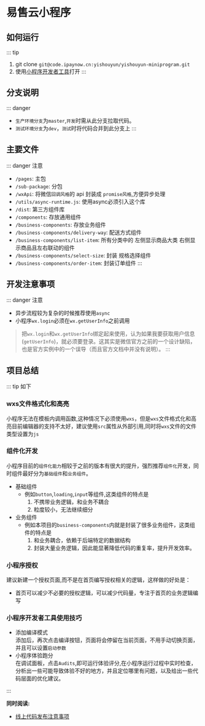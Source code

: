 # 易售云小程序

## 如何运行
::: tip 
1. git clone `git@code.ipaynow.cn:yishouyun/yishouyun-miniprogram.git`
2. 使用[小程序开发者工具](https://developers.weixin.qq.com/miniprogram/dev/devtools/download.html)打开
:::

## 分支说明
::: danger 
- `生产环境分支`为`master`,`开发`时需从此分支拉取代码。
- `测试环境分支`为`dev`，`测试`时将代码合并到此分支上
:::



## 主要文件
::: danger 注意
- `/pages`: 主包
- `/sub-package`: 分包
- `/wxApi`: 将微信`回调风格`的 api 封装成 `promise风格`,方便异步处理
- `/utils/async-runtime.js`: 使用async必须引入这个库
- `/dist`: 第三方组件库
- `/components`: 存放通用组件
- `/business-components`: 存放业务组件
- `/business-components/delivery-way`: 配送方式组件
- `/business-components/list-item`: 所有分类中的 左侧显示商品大类 右侧显示商品且左右联动的组件
- `/business-components/select-size`: 封装 规格选择组件
- `/business-components/order-item`: 封装订单组件
:::


## 开发注意事项
::: danger 注意
- 异步流程较为复杂的时候推荐使用`async`
- 小程序`wx.login`必须在`wx.getUserInfo`之前调用
> 把`wx.login`和`wx.getUserInfo`绑定起来使用，认为如果我要获取用户信息(`getUserInfo`)，就必须要登录。这其实是微信官方之前的一个设计缺陷，也是官方实例中的一个误导（而且官方文档中并没有说明）。 
:::

## 项目总结
::: tip 如下
### wxs文件格式化和高亮<br>
小程序无法在模板内调用函数,这种情况下必须使用`wxs`，但是`wxs`文件格式化和高亮目前编辑器的支持不太好，建议使用`src`属性从外部引用,同时将`wxs`文件的文件类型设置为`js`
### 组件化开发<br>
小程序目前的`组件化能力`相较于之前的版本有很大的提升，强烈推荐`组件化`开发，同时组件最好分为`基础组件`和`业务组件`。
- 基础组件
   - 例如`button`,`loading`,`input`等组件,这类组件的特点是
     1. 不携带业务逻辑，和业务不耦合
     2. 粒度较小，无法继续细分
- 业务组件
  - 例如本项目的`business-components`内就是封装了很多业务组件，这类组件的特点是
    1. 和业务耦合，依赖于后端特定的数据结构     
    2. 封装大量业务逻辑，因此能显著降低代码的重复率，提升开发效率。
### 小程序授权<br>
建议新建一个授权页面,而不是在首页编写授权相关的逻辑，这样做的好处是：
- 首页可以减少不必要的授权逻辑，可以减少代码量，专注于首页的业务逻辑编写
### 小程序开发者工具使用技巧<br>
- 添加编译模式<br>
添加后，再次点击编译按钮，页面将会停留在当前页面，不用手动切换页面，并且可以设置`启动参数`
- 小程序体验跑分<br>
在调试面板，点击`Audits`,即可运行体验评分,在小程序运行过程中实时检查，分析出一些可能导致体验不好的地方，并且定位哪里有问题，以及给出一些代码层面的优化建议。
  
:::




**同时阅读:** 

- [线上代码发布注意事项](/线上代码发布注意事项/必看.md)